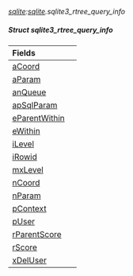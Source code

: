 _[sqlite](../../modules/sqlite/sqlite-module.md):[sqlite](../../modules/sqlite/sqlite-module.md).sqlite3\_rtree\_query\_info_
##### Struct sqlite3\_rtree\_query\_info

| Fields | |
|:---|:---|
| [aCoord](sqlite-sqlite3_rtree_query_info-acoord.md) |  |
| [aParam](sqlite-sqlite3_rtree_query_info-aparam.md) |  |
| [anQueue](sqlite-sqlite3_rtree_query_info-anqueue.md) |  |
| [apSqlParam](sqlite-sqlite3_rtree_query_info-apsqlparam.md) |  |
| [eParentWithin](sqlite-sqlite3_rtree_query_info-eparentwithin.md) |  |
| [eWithin](sqlite-sqlite3_rtree_query_info-ewithin.md) |  |
| [iLevel](sqlite-sqlite3_rtree_query_info-ilevel.md) |  |
| [iRowid](sqlite-sqlite3_rtree_query_info-irowid.md) |  |
| [mxLevel](sqlite-sqlite3_rtree_query_info-mxlevel.md) |  |
| [nCoord](sqlite-sqlite3_rtree_query_info-ncoord.md) |  |
| [nParam](sqlite-sqlite3_rtree_query_info-nparam.md) |  |
| [pContext](sqlite-sqlite3_rtree_query_info-pcontext.md) |  |
| [pUser](sqlite-sqlite3_rtree_query_info-puser.md) |  |
| [rParentScore](sqlite-sqlite3_rtree_query_info-rparentscore.md) |  |
| [rScore](sqlite-sqlite3_rtree_query_info-rscore.md) |  |
| [xDelUser](sqlite-sqlite3_rtree_query_info-xdeluser.md) |  |
